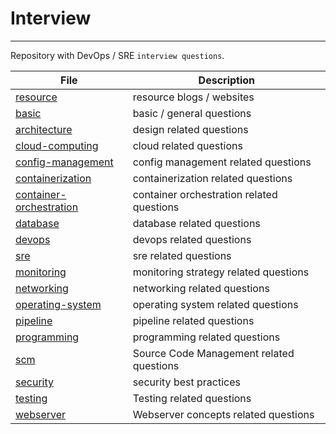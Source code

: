 # Interview
---
Repository with DevOps / SRE `interview questions`.

| File | Description |
| --- | --- |
| [resource](./resource.md) | resource blogs / websites |
| [basic](./basic.md) | basic / general questions |
| [architecture](./architecture.md) | design related questions |
| [cloud-computing](./cloud-computing.md) | cloud related questions |
| [config-management](./config-management.md) | config management related questions |
| [containerization](./containerization.md) | containerization related questions |
| [container-orchestration](./container-orchestration.md) | container orchestration related questions |
| [database](./database.md) | database related questions |
| [devops](./devops.md) | devops related questions |
| [sre](./sre.md) | sre related questions |
| [monitoring](./monitoring.md) | monitoring strategy related questions |
| [networking](./networking.md) | networking related questions |
| [operating-system](./operating-system.md) | operating system related questions |
| [pipeline](./pipeline.md) | pipeline related questions |
| [programming](./programming.md) | programming related questions |
| [scm](./scm.md) | Source Code Management related questions |
| [security](./security.md) | security best practices |
| [testing](./testing.md) | Testing related questions |
| [webserver](./webserver.md) | Webserver concepts related questions |
